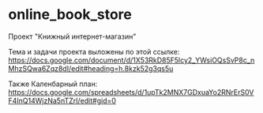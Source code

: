 # online_book_store
Проект "Книжный интернет-магазин"

Тема и задачи проекта выложены по этой ссылке: https://docs.google.com/document/d/1X53RkD85F5lcy2_YWsiOQsSvP8c_nMhzSQwa6Zqz8dI/edit#heading=h.8kzk52g3qs5u

Также Каленбарный план: https://docs.google.com/spreadsheets/d/1upTk2MNX7GDxuaYo2RNrErS0VF4InQ14WjzNa5nTZrI/edit#gid=0
